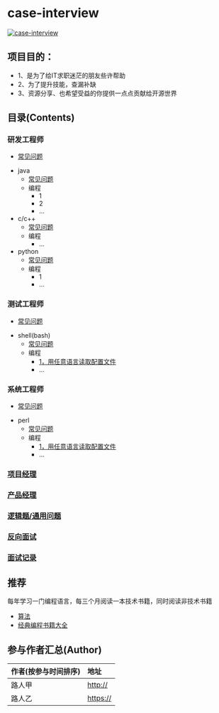 # case-interview
[![case-interview](https://img.shields.io/badge/case--interview-v1.0.0-brightgreen)](https://github.com/yuan2011/case-interview)&nbsp;
## 项目目的：
- 1、是为了给IT求职迷茫的朋友些许帮助
- 2、为了提升技能，查漏补缺
- 3、资源分享、也希望受益的你提供一点点贡献给开源世界
## 目录(Contents)
### 研发工程师 
- [常见问题](/QA-engineer/question.txt)
* java
  * [常见问题](/software-engineer/question.txt)
  * 编程
      * 1
      * 2
      * ...
* c/c++
  * [常见问题](/software-engineer/question.txt)
  * 编程
      * ...
* python
  * [常见问题](/software-engineer/question.txt)
  * 编程
      * 1
      * ...
### 测试工程师
- [常见问题](/QA-engineer/question.txt)
* shell(bash)
  * [常见问题](/software-engineer/question.txt)
  * 编程
      * [1，用任意语言读取配置文件](./QA-engineer/program/get-conf)
      * ...
### 系统工程师
- [常见问题](/QA-engineer/question.txt)
* perl
  * [常见问题](/software-engineer/question.txt)
  * 编程
      * [1，用任意语言读取配置文件](./QA-engineer/program/get-conf)
      * ...
### [项目经理](/software-engineer/question.txt)
### [产品经理](/software-engineer/question.txt)
### [逻辑题/通用问题](/common.txt)
### [反向面试](https://github.com/yifeikong/reverse-interview-zh "点击")
### [面试记录](/actual/北京志翔科技/)
## 推荐
每年学习一门编程语言，每三个月阅读一本技术书籍，同时阅读非技术书籍
- [算法](https://github.com/nonstriater/Learn-Algorithms "点击")
- [经典编程书籍大全](https://github.com/jobbole/awesome-programming-books "点击")


## 参与作者汇总(Author)

|作者(按参与时间排序)|地址|
|:---------|:---------|
|路人甲|<http://>|
|路人乙|<https://>|
